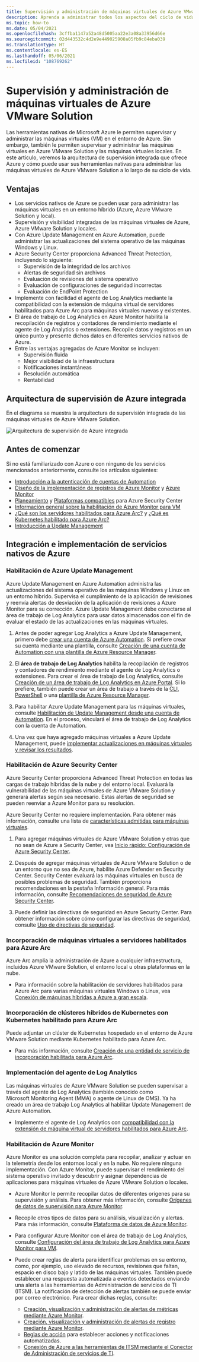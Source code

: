 ```yaml
---
title: Supervisión y administración de máquinas virtuales de Azure VMware Solution
description: Aprenda a administrar todos los aspectos del ciclo de vida de las máquinas virtuales de Azure VMware Solution con herramientas nativas de Microsoft Azure.
ms.topic: how-to
ms.date: 05/04/2021
ms.openlocfilehash: 3cffba1147a52a48d5005aa22e3a08a33956d66e
ms.sourcegitcommit: 02d443532c4d2e9e449025908a05fb9c84eba039
ms.translationtype: HT
ms.contentlocale: es-ES
ms.lasthandoff: 05/06/2021
ms.locfileid: "108769262"
---
```

# <a name="monitor-and-manage-azure-vmware-solution-vms"></a>Supervisión y administración de máquinas virtuales de Azure VMware Solution



Las herramientas nativas de Microsoft Azure le permiten supervisar y administrar las máquinas virtuales (VM) en el entorno de Azure. Sin embargo, también le permiten supervisar y administrar las máquinas virtuales en Azure VMware Solution y las máquinas virtuales locales. En este artículo, veremos la arquitectura de supervisión integrada que ofrece Azure y cómo puede usar sus herramientas nativas para administrar las máquinas virtuales de Azure VMware Solution a lo largo de su ciclo de vida.

## <a name="benefits"></a>Ventajas

- Los servicios nativos de Azure se pueden usar para administrar las máquinas virtuales en un entorno híbrido (Azure, Azure VMware Solution y local).
- Supervisión y visibilidad integradas de las máquinas virtuales de Azure, Azure VMware Solution y locales.
- Con Azure Update Management en Azure Automation, puede administrar las actualizaciones del sistema operativo de las máquinas Windows y Linux. 
- Azure Security Center proporciona Advanced Threat Protection, incluyendo lo siguiente:
    - Supervisión de la integridad de los archivos
    - Alertas de seguridad sin archivos
    - Evaluación de revisiones del sistema operativo
    - Evaluación de configuraciones de seguridad incorrectas
    - Evaluación de EndPoint Protection 
- Implemente con facilidad el agente de Log Analytics mediante la compatibilidad con la extensión de máquina virtual de servidores habilitados para Azure Arc para máquinas virtuales nuevas y existentes. 
- El área de trabajo de Log Analytics en Azure Monitor habilita la recopilación de registros y contadores de rendimiento mediante el agente de Log Analytics o extensiones. Recopile datos y registros en un único punto y presente dichos datos en diferentes servicios nativos de Azure. 
- Entre las ventajas agregadas de Azure Monitor se incluyen: 
    - Supervisión fluida 
    - Mejor visibilidad de la infraestructura 
    - Notificaciones instantáneas 
    - Resolución automática 
    - Rentabilidad 

## <a name="integrated-azure-monitoring-architecture"></a>Arquitectura de supervisión de Azure integrada

En el diagrama se muestra la arquitectura de supervisión integrada de las máquinas virtuales de Azure VMware Solution.

![Arquitectura de supervisión de Azure integrada](media/lifecycle-management-azure-vmware-solutions-virtual-machines/integrated-azure-monitoring-architecture.png)

## <a name="before-you-start"></a>Antes de comenzar

Si no está familiarizado con Azure o con ninguno de los servicios mencionados anteriormente, consulte los artículos siguientes:

- [Introducción a la autenticación de cuentas de Automation](../automation/automation-security-overview.md)
- [Diseño de la implementación de registros de Azure Monitor](../azure-monitor/logs/design-logs-deployment.md) y [Azure Monitor](../azure-monitor/overview.md)
- [Planeamiento](../security-center/security-center-planning-and-operations-guide.md) y [Plataformas compatibles](../security-center/security-center-os-coverage.md) para Azure Security Center
- [Información general sobre la habilitación de Azure Monitor para VM](../azure-monitor/vm/vminsights-enable-overview.md)
- [¿Qué son los servidores habilitados para Azure Arc?](../azure-arc/servers/overview.md) y [¿Qué es Kubernetes habilitado para Azure Arc?](../azure-arc/kubernetes/overview.md)
- [Introducción a Update Management](../automation/update-management/overview.md)

## <a name="integrate-and-deploy-azure-native-services"></a>Integración e implementación de servicios nativos de Azure

### <a name="enable-azure-update-management"></a>Habilitación de Azure Update Management

Azure Update Management en Azure Automation administra las actualizaciones del sistema operativo de las máquinas Windows y Linux en un entorno híbrido. Supervisa el cumplimiento de la aplicación de revisiones y reenvía alertas de desviación de la aplicación de revisiones a Azure Monitor para su corrección. Azure Update Management debe conectarse al área de trabajo de Log Analytics para usar datos almacenados con el fin de evaluar el estado de las actualizaciones en las máquinas virtuales.

1.  Antes de poder agregar Log Analytics a Azure Update Management, primero debe [crear una cuenta de Azure Automation](../automation/automation-create-standalone-account.md). Si prefiere crear su cuenta mediante una plantilla, consulte [Creación de una cuenta de Automation con una plantilla de Azure Resource Manager](../automation/quickstart-create-automation-account-template.md).

2. El **área de trabajo de Log Analytics** habilita la recopilación de registros y contadores de rendimiento mediante el agente de Log Analytics o extensiones. Para crear el área de trabajo de Log Analytics, consulte [Creación de un área de trabajo de Log Analytics en Azure Portal](../azure-monitor/logs/quick-create-workspace.md). Si lo prefiere, también puede crear un área de trabajo a través de la [CLI](../azure-monitor/logs/quick-create-workspace-cli.md), [PowerShell](../azure-monitor/logs/powershell-workspace-configuration.md) o una [plantilla de Azure Resource Manager](../azure-monitor/logs/resource-manager-workspace.md).

3. Para habilitar Azure Update Management para las máquinas virtuales, consulte [Habilitación de Update Management desde una cuenta de Automation](../automation/update-management/enable-from-automation-account.md). En el proceso, vinculará el área de trabajo de Log Analytics con la cuenta de Automation. 
 
4. Una vez que haya agregado máquinas virtuales a Azure Update Management, puede [implementar actualizaciones en máquinas virtuales y revisar los resultados](../automation/update-management/deploy-updates.md). 

### <a name="enable-azure-security-center"></a>Habilitación de Azure Security Center

Azure Security Center proporciona Advanced Threat Protection en todas las cargas de trabajo híbridas de la nube y del entorno local. Evaluará la vulnerabilidad de las máquinas virtuales de Azure VMware Solution y generará alertas según sea necesario. Estas alertas de seguridad se pueden reenviar a Azure Monitor para su resolución.

Azure Security Center no requiere implementación. Para obtener más información, consulte una lista de [características admitidas para máquinas virtuales](../security-center/security-center-services.md).

1. Para agregar máquinas virtuales de Azure VMware Solution y otras que no sean de Azure a Security Center, vea [Inicio rápido: Configuración de Azure Security Center](../security-center/security-center-get-started.md). 

2. Después de agregar máquinas virtuales de Azure VMware Solution o de un entorno que no sea de Azure, habilite Azure Defender en Security Center. Security Center evaluará las máquinas virtuales en busca de posibles problemas de seguridad. También proporciona recomendaciones en la pestaña Información general. Para más información, consulte [Recomendaciones de seguridad de Azure Security Center](../security-center/security-center-recommendations.md).

3. Puede definir las directivas de seguridad en Azure Security Center. Para obtener información sobre cómo configurar las directivas de seguridad, consulte [Uso de directivas de seguridad](../security-center/tutorial-security-policy.md).

### <a name="onboard-vms-to-azure-arc-enabled-servers"></a>Incorporación de máquinas virtuales a servidores habilitados para Azure Arc

Azure Arc amplía la administración de Azure a cualquier infraestructura, incluidos Azure VMware Solution, el entorno local u otras plataformas en la nube.

- Para información sobre la habilitación de servidores habilitados para Azure Arc para varias máquinas virtuales Windows o Linux, vea [Conexión de máquinas híbridas a Azure a gran escala](../azure-arc/servers/onboard-service-principal.md).

### <a name="onboard-hybrid-kubernetes-clusters-with-arc-enabled-kubernetes"></a>Incorporación de clústeres híbridos de Kubernetes con Kubernetes habilitado para Azure Arc

Puede adjuntar un clúster de Kubernetes hospedado en el entorno de Azure VMware Solution mediante Kubernetes habilitado para Azure Arc. 

- Para más información, consulte [Creación de una entidad de servicio de incorporación habilitada para Azure Arc](../azure-arc/kubernetes/create-onboarding-service-principal.md).

### <a name="deploy-the-log-analytics-agent"></a>Implementación del agente de Log Analytics

Las máquinas virtuales de Azure VMware Solution se pueden supervisar a través del agente de Log Analytics (también conocido como Microsoft Monitoring Agent (MMA) o agente de Linux de OMS). Ya ha creado un área de trabajo Log Analytics al habilitar Update Management de Azure Automation.

- Implemente el agente de Log Analytics con [compatibilidad con la extensión de máquina virtual de servidores habilitados para Azure Arc](../azure-arc/servers/manage-vm-extensions.md).

### <a name="enable-azure-monitor"></a>Habilitación de Azure Monitor

Azure Monitor es una solución completa para recopilar, analizar y actuar en la telemetría desde los entornos local y en la nube. No requiere ninguna implementación. Con Azure Monitor, puede supervisar el rendimiento del sistema operativo invitado y descubrir y asignar dependencias de aplicaciones para máquinas virtuales de Azure VMware Solution o locales.

- Azure Monitor le permite recopilar datos de diferentes orígenes para su supervisión y análisis. Para obtener más información, consulte [Orígenes de datos de supervisión para Azure Monitor](../azure-monitor/agents/data-sources.md).

- Recopile otros tipos de datos para su análisis, visualización y alertas. Para más información, consulte [Plataforma de datos de Azure Monitor](../azure-monitor/data-platform.md).

- Para configurar Azure Monitor con el área de trabajo de Log Analytics, consulte [Configuración del área de trabajo de Log Analytics para Azure Monitor para VM](../azure-monitor/vm/vminsights-configure-workspace.md).

- Puede crear reglas de alerta para identificar problemas en su entorno, como, por ejemplo, uso elevado de recursos, revisiones que faltan, espacio en disco bajo y latido de las máquinas virtuales. También puede establecer una respuesta automatizada a eventos detectados enviando una alerta a las herramientas de Administración de servicios de TI (ITSM). La notificación de detección de alertas también se puede enviar por correo electrónico. Para crear dichas reglas, consulte:
    - [Creación, visualización y administración de alertas de métricas mediante Azure Monitor](../azure-monitor/alerts/alerts-metric.md).
    - [Creación, visualización y administración de alertas de registro mediante Azure Monitor](../azure-monitor/alerts/alerts-log.md).
    - [Reglas de acción](../azure-monitor/alerts/alerts-action-rules.md) para establecer acciones y notificaciones automatizadas.
    - [Conexión de Azure a las herramientas de ITSM mediante el Conector de Administración de servicios de TI](../azure-monitor/alerts/itsmc-overview.md).
